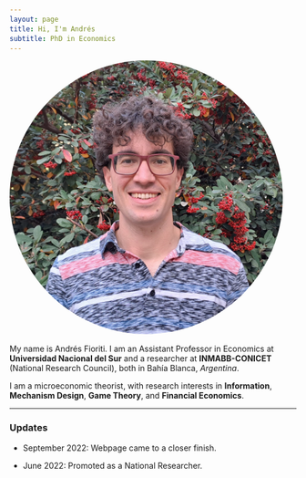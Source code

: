 ```yaml
---
layout: page
title: Hi, I'm Andrés
subtitle: PhD in Economics
---
```


<p align="center">
  <div style="width: 480px; height: 480px; border-radius: 50%; overflow: hidden; display: inline-block;">
    <img src="/static/img/Foto-Fioriti-Pagina.jpg" style="width: 100%; height: auto; max-height: 100%; object-fit: cover;">
  </div>
</p>

My name is Andrés Fioriti. I am an Assistant Professor in Economics at **Universidad Nacional del Sur** and a researcher at 
**INMABB-CONICET** (National Research Council), both in Bahía Blanca, _Argentina_. 

I am a microeconomic theorist, with research interests in **Information**, **Mechanism Design**, **Game Theory**, and **Financial Economics**.

***

### Updates

- September 2022: Webpage came to a closer finish.

- June 2022: Promoted as a National Researcher.

